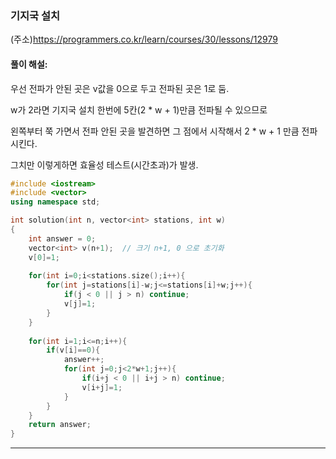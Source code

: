 ### 기지국 설치
(주소)https://programmers.co.kr/learn/courses/30/lessons/12979

#### 풀이 해설:

우선 전파가 안된 곳은 v값을 0으로 두고 전파된 곳은 1로 둠.

w가 2라면 기지국 설치 한번에 5칸(2 * w + 1)만큼 전파될 수 있으므로

왼쪽부터 쭉 가면서 전파 안된 곳을 발견하면 그 점에서 시작해서 2 * w + 1 만큼 전파시킨다.

그치만 이렇게하면 효율성 테스트(시간초과)가 발생.


```c++
#include <iostream>
#include <vector>
using namespace std;

int solution(int n, vector<int> stations, int w)
{
    int answer = 0;
    vector<int> v(n+1);  // 크기 n+1, 0 으로 초기화
    v[0]=1;
    
    for(int i=0;i<stations.size();i++){
        for(int j=stations[i]-w;j<=stations[i]+w;j++){
            if(j < 0 || j > n) continue;
            v[j]=1;
        }
    }
    
    for(int i=1;i<=n;i++){
        if(v[i]==0){
            answer++;
            for(int j=0;j<2*w+1;j++){
                if(i+j < 0 || i+j > n) continue;
                v[i+j]=1;
            }
        }
    }
    return answer;
}
```

---
